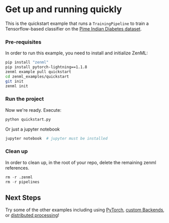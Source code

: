 # Get up and running quickly
This is the quickstart example that runs a `TrainingPipeline` to train a Tensorflow-based classifier on the 
[Pime Indian Diabetes dataset](https://www.kaggle.com/uciml/pima-indians-diabetes-database).

### Pre-requisites
In order to run this example, you need to install and initialize ZenML:

```bash
pip install "zenml"
pip install pytorch-lightning==1.1.8
zenml example pull quickstart
cd zenml_examples/quickstart
git init
zenml init
```

### Run the project
Now we're ready. Execute:

```bash
python quickstart.py
```

Or just a jupyter notebook
```bash
jupyter notebook  # jupyter must be installed
```


### Clean up
In order to clean up, in the root of your repo, delete the remaining zenml references.

```python
rm -r .zenml
rm -r pipelines
```

## Next Steps
Try some of the other examples including using [PyTorch](../pytorch), [custom Backends](../backends), or [distributed processing](../gcp_dataflow_processing)!